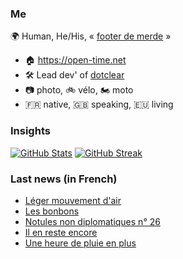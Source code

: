 ### Me

🌍 Human, He/His, « [footer de merde](https://open-time.net/post/2013/07/17/La-veritable-histoire-du-Footer-de-merde-) » 
* 🏠 https://open-time.net 
* 🛠️ Lead dev' of [dotclear](https://git.dotclear.org/dev/dotclear)
* 📷 photo, 🚲 vélo, 🏍️ moto 
* 🇫🇷 native, 🇬🇧 speaking, 🇪🇺 living

### Insights

[![GitHub Stats](https://github-readme-stats-sigma-five.vercel.app/api?username=franck-paul)](https://github.com/franck-paul)
[![GitHub Streak](https://github-readme-streak-stats.herokuapp.com?user=franck-paul)](https://git.io/streak-stats)

### Last news (in French)

<!-- BLOG-POST-LIST:START -->
- [Léger mouvement d&#39;air](https://open-time.net/post/2023/11/02/Leger-mouvement-d-air)
- [Les bonbons](https://open-time.net/post/2023/11/01/Les-bonbons)
- [Notules non diplomatiques n° 26](https://open-time.net/post/2023/10/31/Notules-non-diplomatiques-n-26)
- [Il en reste encore](https://open-time.net/post/2023/10/30/Il-en-reste-encore)
- [Une heure de pluie en plus](https://open-time.net/post/2023/10/29/Une-heure-de-pluie-en-plus)
<!-- BLOG-POST-LIST:END -->
